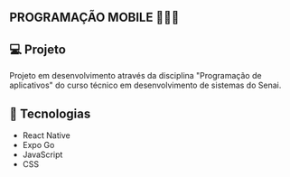 ## PROGRAMAÇÃO MOBILE 📱👩‍💻

## 💻 Projeto
 Projeto em desenvolvimento através da disciplina "Programação de aplicativos" do curso técnico em desenvolvimento de sistemas do Senai.
 
## 🚀 Tecnologias

- React Native
- Expo Go
- JavaScript
- CSS
